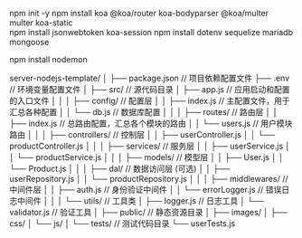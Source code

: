 npm init -y
npm install koa @koa/router koa-bodyparser @koa/multer multer koa-static  
npm install jsonwebtoken koa-session 
npm install dotenv sequelize mariadb mongoose

npm install nodemon



server-nodejs-template/
│
├── package.json    // 项目依赖配置文件
├── .env            // 环境变量配置文件
│
├── src/            // 源代码目录
│   ├── app.js          // 应用启动和配置的入口文件
│   │
│   ├── config/         // 配置层
│   │   ├── index.js    // 主配置文件，用于汇总各种配置
│   │   └── db.js       // 数据库配置
│   │
│   ├── routes/         // 路由层
│   │   ├── index.js    // 总路由配置，汇总各个模块的路由
│   │   └── users.js    // 用户模块路由
│   │
│   ├── controllers/    // 控制层
│   │   ├── userController.js
│   │   └── productController.js
│   │
│   ├── services/       // 服务层
│   │   ├── userService.js
│   │   └── productService.js
│   │
│   ├── models/         // 模型层
│   │   ├── User.js
│   │   └── Product.js
│   │
│   ├── dal/            // 数据访问层 (可选)
│   │   ├── userRepository.js
│   │   └── productRepository.js
│   │
│   ├── middlewares/    // 中间件层
│   │   ├── auth.js     // 身份验证中间件
│   │   └── errorLogger.js // 错误日志中间件
│   │
│   └── utils/          // 工具类
│       ├── logger.js   // 日志工具
│       └── validator.js // 验证工具
│
├── public/         // 静态资源目录
│   ├── images/
│   ├── css/
│   └── js/
│
└── tests/          // 测试代码目录
    └── userTests.js